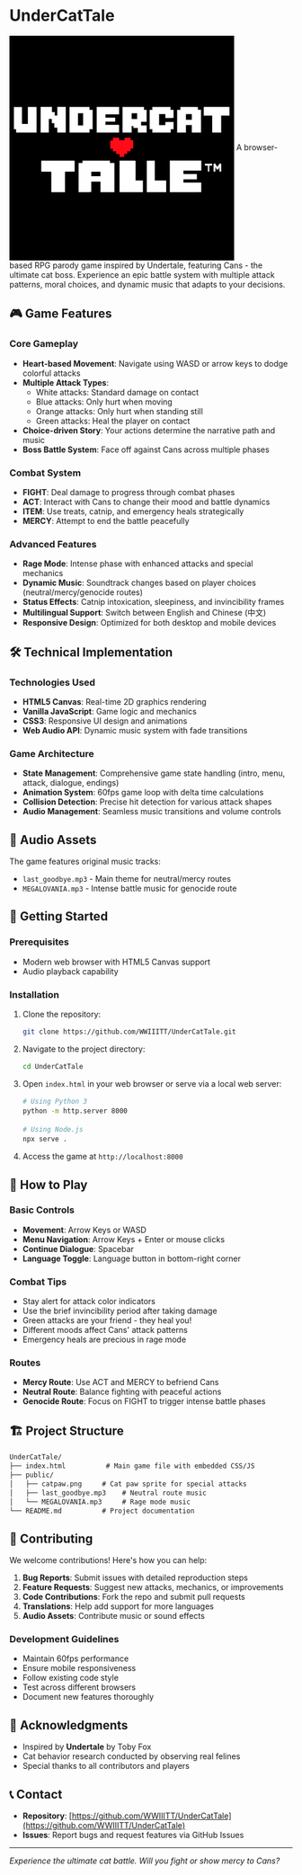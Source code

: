# UnderCatTale
<img src="public/UNDERCATTALE.png" alt="UnderCatTale" width="400" align="center">
A browser-based RPG parody game inspired by Undertale, featuring Cans - the ultimate cat boss. Experience an epic battle system with multiple attack patterns, moral choices, and dynamic music that adapts to your decisions.

## 🎮 Game Features

### Core Gameplay
- **Heart-based Movement**: Navigate using WASD or arrow keys to dodge colorful attacks
- **Multiple Attack Types**: 
  - White attacks: Standard damage on contact
  - Blue attacks: Only hurt when moving
  - Orange attacks: Only hurt when standing still  
  - Green attacks: Heal the player on contact
- **Choice-driven Story**: Your actions determine the narrative path and music
- **Boss Battle System**: Face off against Cans across multiple phases

### Combat System
- **FIGHT**: Deal damage to progress through combat phases
- **ACT**: Interact with Cans to change their mood and battle dynamics
- **ITEM**: Use treats, catnip, and emergency heals strategically
- **MERCY**: Attempt to end the battle peacefully

### Advanced Features
- **Rage Mode**: Intense phase with enhanced attacks and special mechanics
- **Dynamic Music**: Soundtrack changes based on player choices (neutral/mercy/genocide routes)
- **Status Effects**: Catnip intoxication, sleepiness, and invincibility frames
- **Multilingual Support**: Switch between English and Chinese (中文)
- **Responsive Design**: Optimized for both desktop and mobile devices

## 🛠️ Technical Implementation

### Technologies Used
- **HTML5 Canvas**: Real-time 2D graphics rendering
- **Vanilla JavaScript**: Game logic and mechanics
- **CSS3**: Responsive UI design and animations
- **Web Audio API**: Dynamic music system with fade transitions

### Game Architecture
- **State Management**: Comprehensive game state handling (intro, menu, attack, dialogue, endings)
- **Animation System**: 60fps game loop with delta time calculations
- **Collision Detection**: Precise hit detection for various attack shapes
- **Audio Management**: Seamless music transitions and volume controls

## 🎵 Audio Assets

The game features original music tracks:
- `last_goodbye.mp3` - Main theme for neutral/mercy routes
- `MEGALOVANIA.mp3` - Intense battle music for genocide route

## 🚀 Getting Started

### Prerequisites
- Modern web browser with HTML5 Canvas support
- Audio playback capability

### Installation
1. Clone the repository:
   ```bash
   git clone https://github.com/WWIIITT/UnderCatTale.git
   ```

2. Navigate to the project directory:
   ```bash
   cd UnderCatTale
   ```

3. Open `index.html` in your web browser or serve via a local web server:
   ```bash
   # Using Python 3
   python -m http.server 8000
   
   # Using Node.js
   npx serve .
   ```

4. Access the game at `http://localhost:8000`

## 🎯 How to Play

### Basic Controls
- **Movement**: Arrow Keys or WASD
- **Menu Navigation**: Arrow Keys + Enter or mouse clicks
- **Continue Dialogue**: Spacebar
- **Language Toggle**: Language button in bottom-right corner

### Combat Tips
- Stay alert for attack color indicators
- Use the brief invincibility period after taking damage
- Green attacks are your friend - they heal you!
- Different moods affect Cans' attack patterns
- Emergency heals are precious in rage mode

### Routes
- **Mercy Route**: Use ACT and MERCY to befriend Cans
- **Neutral Route**: Balance fighting with peaceful actions
- **Genocide Route**: Focus on FIGHT to trigger intense battle phases

## 🏗️ Project Structure

```
UnderCatTale/
├── index.html          # Main game file with embedded CSS/JS
├── public/
│   ├── catpaw.png     # Cat paw sprite for special attacks
│   ├── last_goodbye.mp3    # Neutral route music
│   └── MEGALOVANIA.mp3     # Rage mode music
└── README.md          # Project documentation
```

## 🤝 Contributing

We welcome contributions! Here's how you can help:

1. **Bug Reports**: Submit issues with detailed reproduction steps
2. **Feature Requests**: Suggest new attacks, mechanics, or improvements
3. **Code Contributions**: Fork the repo and submit pull requests
4. **Translations**: Help add support for more languages
5. **Audio Assets**: Contribute music or sound effects

### Development Guidelines
- Maintain 60fps performance
- Ensure mobile responsiveness
- Follow existing code style
- Test across different browsers
- Document new features thoroughly


## 🙏 Acknowledgments

- Inspired by **Undertale** by Toby Fox
- Cat behavior research conducted by observing real felines
- Special thanks to all contributors and players

## 📞 Contact

- **Repository**: [https://github.com/WWIIITT/UnderCatTale](https://github.com/WWIIITT/UnderCatTale)
- **Issues**: Report bugs and request features via GitHub Issues

---

*Experience the ultimate cat battle. Will you fight or show mercy to Cans?*

